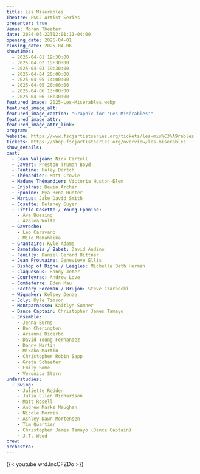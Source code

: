 ```yaml
---
title: Les Misérables
Theatre: FSCJ Artist Series
presenter: true
Venue: Moran Theater
date: 2024-05-22T12:01:11-04:00
opening_date: 2025-04-01
closing_date: 2025-04-06
showtimes:
  - 2025-04-01 19:30:00
  - 2025-04-02 19:30:00
  - 2025-04-03 19:30:00
  - 2025-04-04 20:00:00
  - 2025-04-05 14:00:00
  - 2025-04-05 20:00:00
  - 2025-04-06 13:00:00
  - 2025-04-06 18:30:00
featured_image: 2025-Les-Miserables.webp
featured_image_alt: 
featured_image_caption: "Graphic for 'Les Misérables'"
featured_image_attr: 
featured_image_attr_link: 
program:
Website: https://www.fscjartistseries.org/tickets/les-mis%C3%A9rables
Tickets: https://shop.fscjartistseries.org/overview/les-miserables
show_details: 
cast:
  - Jean Valjean: Nick Cartell
  - Javert: Preston Truman Boyd
  - Fantine: Haley Dortch
  - Thénardier: Matt Crowle
  - Madame Thénardier: Victoria Huston-Elem
  - Enjolras: Devin Archer
  - Éponine: Mya Rena Hunter
  - Marius: Jake David Smith
  - Cosette: Delaney Guyer
  - Little Cosette / Young Éponine:
    - Ava Buesing
    - Azalea Wolfe
  - Gavroche:
    - Leo Caravano
    - Milo Mahahlika
  - Grantaire: Kyle Adams
  - Bamatabois / Babet: David Andino
  - Feuilly: Daniel Gerard Bittner
  - Jean Prouvaire: Genevieve Ellis
  - Bishop of Digne / Lesgles: Michelle Beth Herman
  - Claquesous: Randy Jeter
  - Courfeyrac: Andrew Love
  - Combeferre: Eden Mau
  - Factory Foreman / Brujon: Steve Czarnecki
  - Wigmaker: Kelsey Denae
  - Joly: Kyle Timson
  - Montparnasse: Kaitlyn Sumner
  - Dance Captain: Christopher James Tamayo
  - Ensemble:
    - Jenna Burns
    - Ben Cherington
    - Arianne Dicerbo
    - David Young Fernandez
    - Danny Martin
    - Mikako Martin
    - Christopher Robin Sapp
    - Greta Schaefer
    - Emily Somé
    - Veronica Stern
understudies:
  - Swing:
    - Juliette Redden
    - Julia Ellen Richardson
    - Matt Rosell
    - Andrew Marks Maughan
    - Nicole Morris
    - Ashley Dawn Mortensen
    - Tim Quartier
    - Christopher James Tamayo (Dance Captain)
    - J.T. Wood
crew:
orchestra:
---
```

{{< youtube wrdJncCFZDo >}}
